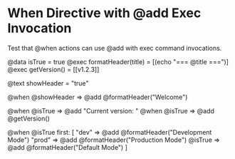 # When Directive with @add Exec Invocation

Test that @when actions can use @add with exec command invocations.

@data isTrue = true
@exec formatHeader(title) = [(echo "=== @title ===")]
@exec getVersion() = [[v1.2.3]]

@text showHeader = "true"

@when @showHeader => @add @formatHeader("Welcome")

@when @isTrue => @add "Current version: "
@when @isTrue => @add @getVersion()

@when @isTrue first: [
  "dev" => @add @formatHeader("Development Mode")
  "prod" => @add @formatHeader("Production Mode")
  @isTrue => @add @formatHeader("Default Mode")
]